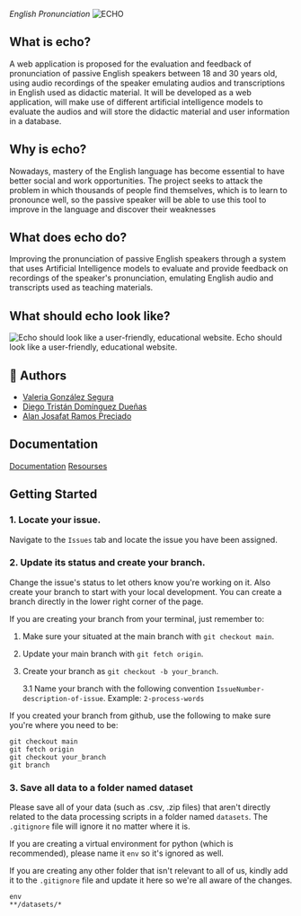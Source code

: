 <em> English Pronunciation </em>
![ECHO](https://github.com/user-attachments/assets/2e313394-b87c-4e16-99ba-69796744d9ef)

## What is echo?

A web application is proposed for the evaluation and feedback of pronunciation of passive English speakers between 18 and 30 years old, using audio recordings of the speaker emulating audios and transcriptions in English used as didactic material. It will be developed as a web application, will make use of different artificial intelligence models to evaluate the audios and will store the didactic material and user information in a database.

## Why is echo?
Nowadays, mastery of the English language has become essential to have better social and work opportunities. The project seeks to attack the problem in which thousands of people find themselves, which is to learn to pronounce well, so the passive speaker will be able to use this tool to improve in the language and discover their weaknesses 

## What does echo do?
Improving the pronunciation of passive English speakers through a system that uses Artificial Intelligence models to evaluate and provide feedback on recordings of the speaker's pronunciation, emulating English audio and transcripts used as teaching materials.

## What should echo look like?
![Echo should look like a user-friendly, educational website.](https://github.com/user-attachments/assets/23378af0-6fea-4503-9528-888496f9d2ed)
Echo should look like a user-friendly, educational website.

## 👥 Authors

- [Valeria González Segura](https://github.com/valeria-gonzalez)
- [Diego Tristán Domínguez Dueñas](https://github.com/DiegoDominguez25)
- [Alan Josafat Ramos Preciado](https://github.com/Alan-codigo)

## Documentation

[Documentation](https://docs.google.com/document/d/1B9YQfvb7I7E13JZI4Byv3aVxBOVHXdGzn8iEgpIhnzM/edit?tab=t.0)
[Resourses](https://docs.google.com/document/d/1Et9c0ZzpGofkerB-mC5LdGqCwqHUKcXjMGOmZ4DnOt0/edit?tab=t.0)



## Getting Started

### 1. Locate your issue.
Navigate to the `Issues` tab and locate the issue you have been assigned.

### 2. Update its status and create your branch.
Change the issue's status to let others know you're working on it. Also create your branch to start with your local development. You can create a branch directly in the lower right corner of the page. 

If you are creating your branch from your terminal, just remember to:

1. Make sure your situated at the main branch with `git checkout main`.
2. Update your main branch with `git fetch origin`.
3. Create your branch as `git checkout -b your_branch`.

   3.1 Name your branch with the following convention `IssueNumber-description-of-issue`. Example: `2-process-words`

If you created your branch from github, use the following to make sure you're where you need to be:

```
git checkout main
git fetch origin
git checkout your_branch
git branch
```

###  3. Save all data to a folder named dataset
Please save all of your data (such as .csv, .zip files) that aren't directly related to the data processing scripts in a folder named `datasets`. The `.gitignore` file will ignore it no matter where it is.

If you are creating a virtual environment for python (which is recommended), please name it `env` so it's ignored as well.

If you are creating any other folder that isn't relevant to all of us, kindly add it to the `.gitignore` file and update it here so we're all aware of the changes.

```
env
**/datasets/*
```
